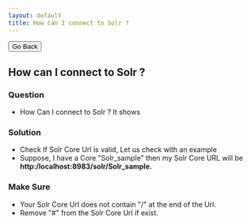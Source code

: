 ```yaml
---
layout: default
title: How can I connect to Solr ?
---
```

<div class="backtoprevpage">
  <button id="backButton">Go Back</button>
</div>
<div class="page-title">
  <h2>How can I connect to Solr ?</h2>
</div>
<div class="sub-section">
  <div class="sub-title">
    <h3>
      <span>Question</span>
    </h3>
  </div>
  <div class="section-content">
    <ul class="subinfo-badges">
      <li>How Can I connect to Solr ? It shows</li>
    </ul>
  </div>
</div> 
<div class="sub-section">
  <div class="sub-title">
    <h3>
      <span>Solution</span>
    </h3>
  </div>
  <div class="section-content">
    <ul class="subinfo-badges">
      <li>Check If Solr Core Url is valid, Let us check with an example</li>
      <li>Suppose, I have a Core "Solr_sample" then my Solr Core URL will be <strong>http:/localhost:8983/solr/Solr_sample.</strong></li>
    </ul>
  </div>
</div>
<div class="sub-section">
  <div class="sub-title">
    <h3>
      <span>Make Sure</span>
    </h3>
  </div>
  <div class="section-content">
    <ul class="subinfo-badges">
      <li>Your Solr Core Url does not contain "/" at the end of the Url.</li>
      <li>Remove "#" from the Solr Core Url if exist.</li>
    </ul>
  </div>
</div>
